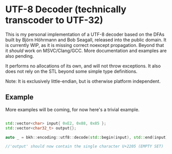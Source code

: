 # UTF-8 Decoder (technically transcoder to UTF-32)

This is my personal implementation of a UTF-8 decoder based on the DFAs built by Björn Höhrmann and Bob Seagall, released into the public domain.
It is currently WIP, as it is missing correct noexcept propagation. Beyond that it *should* work on MSVC/Clang/GCC.
More documentation and examples are also pending.

It performs no allocations of its own, and will not throw exceptions. It also does not rely on the STL beyond some simple type definitions.

Note: It is exclusively little-endian, but is otherwise platform independent.

## Example

More examples will be coming, for now here's a trivial example.
```cpp

std::vector<char> input{ 0xE2, 0x88, 0x85 };
std::vector<char32_t> output{};

auto _ = bkh::encoding::utf8::decode(std::begin(input), std::end(input), std::back_inserter(output));

//'output' should now contain the single character U+2205 (EMPTY SET)
```
